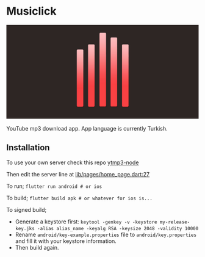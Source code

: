 # Musiclick

<div align="center"><img src="playstore/main.jpg"></div>

YouTube mp3 download app. App language is currently Turkish.

## Installation
To use your own server check this repo [ytmp3-node](https://github.com/akinozgen/ytmp3-node)

Then edit the server line at [lib/pages/home_page.dart:27](https://github.com/akinozgen/ytmp3-android/blob/c78505a124cac6300472f4e562a34383b658f0a9/lib/pages/home_page.dart#L27)

To run;
`flutter run android # or ios`

To build;
`flutter build apk # or whatever for ios is...`

To signed build;
* Generate a keystore first: `keytool -genkey -v -keystore my-release-key.jks -alias alias_name -keyalg RSA -keysize 2048 -validity 10000`
* Rename `android/key-example.properties` file to `android/key.properties` and fill it with your keystore information.
* Then build again.
